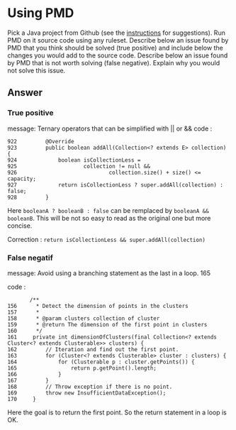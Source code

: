 # Using PMD

Pick a Java project from Github (see the [instructions](../sujet.md) for suggestions). Run PMD on it source code using any ruleset. Describe below an issue found by PMD that you think should be solved (true positive) and include below the changes you would add to the source code. Describe below an issue found by PMD that is not worth solving (false negative). Explain why you would not solve this issue.

## Answer

### True positive
message: Ternary operators that can be simplified with || or &&
code :
```
922         @Override
923         public boolean addAll(Collection<? extends E> collection) {
924             boolean isCollectionLess =
925                     collection != null &&
926                             collection.size() + size() <= capacity;
927             return isCollectionLess ? super.addAll(collection) : false;
928         }
```

Here `booleanA ? booleanB : false` can be remplaced by `booleanA && booleanB`. This will be not so easy to read as the original one but more concise.

Correction :
`return isCollectionLess && super.addAll(collection)`


### False negatif
message: Avoid using a branching statement as the last in a loop.	165

code : 
```
       /**
156      * Detect the dimension of points in the clusters
157      *
158      * @param clusters collection of cluster
159      * @return The dimension of the first point in clusters
160      */
161     private int dimensionOfClusters(final Collection<? extends Cluster<? extends Clusterable>> clusters) {
162         // Iteration and find out the first point.
163         for (Cluster<? extends Clusterable> cluster : clusters) {
164             for (Clusterable p : cluster.getPoints()) {
165                 return p.getPoint().length;
166             }
167         }
168         // Throw exception if there is no point.
169         throw new InsufficientDataException();
170     }
```

Here the goal is to return the first point. So the return statement in a loop is OK.




